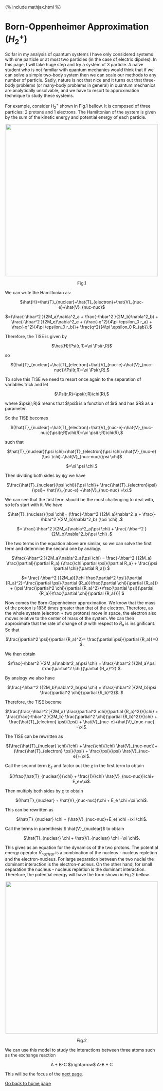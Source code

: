 {% include mathjax.html %}

# Born-Oppenheimer Approximation ($H_2^+$)

So far in my analysis of quantum systems I have only considered systems with one particle or at most two particles (in the case of electric dipoles). In this page, I will take huge step and try a system of 3 particle. A naïve student who is not familiar with quantum mechanics would think that if we can solve a simple two-body system then we can scale our methods to any number of particle. Sadly, nature is not that nice and it turns out that three-body problems (or many-body problems in general) in quantum mechanics are analytically unsolvable, and we have to resort to approximation technique to study these systems.   

For example, consider $H_2^+$ shown in Fig.1 bellow. It is composed of three particles: 2 protons and 1 electrons. The Hamiltonian of the system is given by the sum of the kinetic energy and potential energy of each particle.

<p align="center"><img src="https://user-images.githubusercontent.com/35305574/38473469-79e4be14-3b5e-11e8-8c9e-887bc297ffff.jpg" width="500"></p>
<p align="center">Fig.1</p>

We can write the Hamiltonian as:

<p align="center">$\hat{H}=\hat{T}_{nuclear}+\hat{T}_{electron}+\hat{V}_{nuc-e}+\hat{V}_{nuc-nuc}$</p>

<p align="center">$=(\frac{-\hbar^2 }{2M_a}\nabla^2_a + \frac{-\hbar^2 }{2M_b}\nabla^2_b) + \frac{-\hbar^2 }{2M_e}\nabla^2_e + (\frac{-q^2}{4\pi \epsilon_0 r_a} + \frac{-q^2}{4\pi \epsilon_0 r_b})+ \frac{q^2}{4\pi \epsilon_0 R_{ab}}.$</p>

Therefore, the TISE is given by

<p align="center">$\hat{H}\Psi(r,R)=\xi \Psi(r,R)$</p>
so
<p align="center">$(\hat{T}_{nuclear}+\hat{T}_{electron}+\hat{V}_{nuc-e}+\hat{V}_{nuc-nuc})\Psi(r,R)=\xi \Psi(r,R).$</p>

To solve this TISE we need to resort once again to the separation of variables trick and let

<p align="center">$\Psi(r,R)=\psi(r;R)\chi(R),$</p>
where $\psi(r;R)$ means that $\psi$ is a function of $r$ and has $R$ as a parameter.

So the TISE becomes

<p align="center">$(\hat{T}_{nuclear}+\hat{T}_{electron}+\hat{V}_{nuc-e}+\hat{V}_{nuc-nuc})\psi(r;R)\chi(R)=\xi \psi(r;R)\chi(R),$</p>

such that

<p align="center">$\hat{T}_{nuclear}(\psi \chi)+\hat{T}_{electron}(\psi \chi)+\hat{V}_{nuc-e}(\psi \chi)+\hat{V}_{nuc-nuc}(\psi \chi)$</p>
  <p align="center">$=\xi \psi \chi.$</p>

Then dividing both sides by $\psi \chi$ we have

<p align="center">$\frac{\hat{T}_{nuclear}(\psi \chi)}{\psi \chi}+ \frac{\hat{T}_{electron}\psi}{\psi}+ \hat{V}_{nuc-e} +\hat{V}_{nuc-nuc} =\xi.$</p>

We can see that the first term should be the most challenging to deal with, so let’s start with it. We have 

<p align="center"> $\hat{T}_{nuclear}(\psi \chi)= (\frac{-\hbar^2 }{2M_a}\nabla^2_a + \frac{-\hbar^2 }{2M_b}\nabla^2_b) (\psi \chi) .$</p>

<p align="center"> $= \frac{-\hbar^2 }{2M_a}\nabla^2_a(\psi \chi) + \frac{-\hbar^2 }{2M_b}\nabla^2_b(\psi \chi) .$</p>

The two terms in the equation above are similar, so we can solve the first term and determine the second one by analogy.


<p align="center"> $\frac{-\hbar^2 }{2M_a}\nabla^2_a(\psi \chi) = \frac{-\hbar^2 }{2M_a} \frac{\partial}{\partial R_a} (\frac{\chi \partial \psi}{\partial R_a} + \frac{\psi \partial \chi}{\partial R_a}) $</p>

<p align="center"> $= \frac{-\hbar^2 }{2M_a}[(\chi \frac{\partial^2 \psi}{\partial {R_a}^2}+\frac{\partial \psi}{\partial {R_a}}\frac{\partial \chi}{\partial {R_a}}) +  (\psi \frac{\partial^2 \chi}{\partial {R_a}^2}+\frac{\partial \psi}{\partial {R_a}}\frac{\partial \chi}{\partial {R_a}})] $</p>

Now comes the Born-Oppenheimer approximation. We know that the mass of the proton is 1836 times greater than that of the electron. Therefore, as the whole system (electron + two protons) move in space, the electron also moves relative to the center of mass of the system. We can then approximate that the rate of change of $\psi$ with respect to $R_a$ is insignificant. So that

<p align="center"> $\frac{\partial^2 \psi}{\partial {R_a}^2}= \frac{\partial \psi}{\partial {R_a}}=0 $.</p>

We then obtain

<p align="center"> $\frac{-\hbar^2 }{2M_a}\nabla^2_a(\psi \chi) = \frac{-\hbar^2 }{2M_a}\psi \frac{\partial^2 \chi}{\partial {R_a}^2} $.</p>

By analogy we also have 

<p align="center"> $\frac{-\hbar^2 }{2M_b}\nabla^2_b(\psi \chi) = \frac{-\hbar^2 }{2M_b}\psi \frac{\partial^2 \chi}{\partial {R_b}^2}$. $</p>

Therefore, the TISE become

<p align="center"> $\frac{\frac{-\hbar^2 }{2M_a} \frac{\partial^2 \chi}{\partial {R_a}^2}}{\chi} + \frac{\frac{-\hbar^2 }{2M_b} \frac{\partial^2 \chi}{\partial {R_b}^2}}{\chi} + \frac{\hat{T}_{electron} \psi}{\psi} + \hat{V}_{nuc-e}+\hat{V}_{nuc-nuc} =\xi$.</p>

The TISE can be rewritten as 

<p align="center"> $(\frac{\hat{T}_{nuclear} \chi}{\chi} + \frac{\chi}{\chi} \hat{V}_{nuc-nuc})+ (\frac{\hat{T}_{electron} \psi}{\psi} + \frac{\psi}{\psi} \hat{V}_{nuc-e})=\xi$.</p>

Call the second term $E_e$ and factor out the $\chi$ in the first term to obtain

<p align="center"> $(\frac{\hat{T}_{nuclear}}{\chi} + \frac{1}{\chi} \hat{V}_{nuc-nuc})\chi+ E_e=\xi$.</p>

Then multiply both sides by $\chi$ to obtain

<p align="center"> $(\hat{T}_{nuclear} + \hat{V}_{nuc-nuc})\chi + E_e \chi =\xi \chi$.</p>

This can be rewritten as 

<p align="center"> $\hat{T}_{nuclear} \chi + (\hat{V}_{nuc-nuc}+E_e) \chi =\xi \chi$.</p>

Call the terms in parenthesis $ \hat{V}_{nuclear}$ to obtain

<p align="center"> $\hat{T}_{nuclear} \chi + \hat{V}_{nuclear} \chi =\xi \chi$.</p>

This gives as an equation for the dynamics of the two protons. The potential energy operator $\hat{V}_{nuclear}$ is a combination of the nucleus - nucleus repletion and the electron-nucleus. For large separation between the two nuclei the dominant interaction is the electron-nucleus. On the other hand, for small separation the nucleus - nucleus repletion is the dominant interaction. Therefore, the potential energy will have the form shown in Fig.2 bellow.


<p align="center"><img src="https://user-images.githubusercontent.com/35305574/38476034-bac110fc-3b79-11e8-8f23-d9108b18a1d9.jpeg" width="500"></p>
<p align="center">Fig.2</p>

We can use this model to study the interactions between three atoms such as the exchange reaction
<p align="center"> A + B-C $\rightarrow$ A-B + C</p>

This will be the focus of the [next page](/ABC.md).




[Go back to home page](/README.md)

